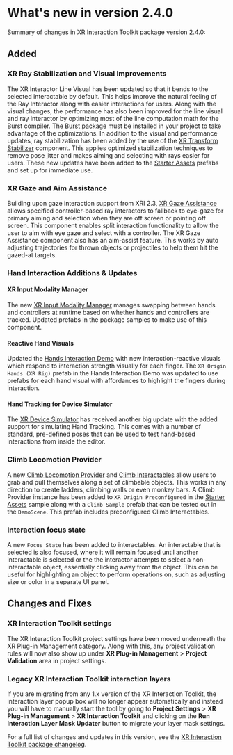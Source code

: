 # What's new in version 2.4.0

Summary of changes in XR Interaction Toolkit package version 2.4.0:

## Added

### XR Ray Stabilization and Visual Improvements

The XR Interactor Line Visual has been updated so that it bends to the selected interactable by default. This helps improve the natural feeling of the Ray Interactor along with easier interactions for users. Along with the visual changes, the performance has also been improved for the line visual and ray interactor by optimizing most of the line computation math for the Burst compiler. The [Burst package](https://docs.unity3d.com/Manual/com.unity.burst.html) must be installed in your project to take advantage of the optimizations. In addition to the visual and performance updates, ray stabilization has been added by the use of the [XR Transform Stabilizer](xr-transform-stabilizer.md) component. This applies optimized stabilization techniques to remove pose jitter and makes aiming and selecting with rays easier for users. These new updates have been added to the [Starter Assets](samples.md#starter-assets) prefabs and set up for immediate use.

### XR Gaze and Aim Assistance

Building upon gaze interaction support from XRI 2.3, [XR Gaze Assistance](xr-gaze-assistance.md) allows specified controller-based ray interactors to fallback to eye-gaze for primary aiming and selection when they are off screen or pointing off screen. This component enables split interaction functionality to allow the user to aim with eye gaze and select with a controller. The XR Gaze Assistance component also has an aim-assist feature. This works by auto adjusting trajectories for thrown objects or projectiles to help them hit the gazed-at targets. 

### Hand Interaction Additions & Updates

#### XR Input Modality Manager

The new [XR Input Modality Manager](xr-input-modality-manager.md) manages swapping between hands and controllers at runtime based on whether hands and controllers are tracked. Updated prefabs in the package samples to make use of this component.

#### Reactive Hand Visuals

Updated the [Hands Interaction Demo](samples.md#hands-interaction-demo) with new interaction-reactive visuals which respond to interaction strength visually for each finger. The `XR Origin Hands (XR Rig)` prefab in the Hands Interaction Demo was updated to use prefabs for each hand visual with affordances to highlight the fingers during interaction.

#### Hand Tracking for Device Simulator

The [XR Device Simulator](xr-device-simulator-overview.md) has received another big update with the added support for simulating Hand Tracking. This comes with a number of standard, pre-defined poses that can be used to test hand-based interactions from inside the editor. 

### Climb Locomotion Provider

A new [Climb Locomotion Provider](climb-provider.md) and [Climb Interactables](climb-interactable.md) allow users to grab and pull themselves along a set of climbable objects. This works in any direction to create ladders, climbing walls or even monkey bars. A Climb Provider instance has been added to `XR Origin Preconfigured` in the [Starter Assets](samples.md#starter-assets) sample along with a `Climb Sample` prefab that can be tested out in the `DemoScene`. This prefab includes preconfigured Climb Interactables.

### Interaction focus state

A new `Focus State` has been added to interactables. An interactable that is selected is also focused, where it will remain focused until another interactable is selected or the the interactor attempts to select a non-interactable object, essentially clicking away from the object. This can be useful for highlighting an object to perform operations on, such as adjusting size or color in a separate UI panel.

## Changes and Fixes

### XR Interaction Toolkit settings

The XR Interaction Toolkit project settings have been moved underneath the XR Plug-in Management category. Along with this, any project validation rules will now also show up under **XR Plug-in Management** &gt; **Project Validation** area in project settings.

### Legacy XR Interaction Toolkit interaction layers

If you are migrating from any 1.x version of the XR Interaction Toolkit, the interaction layer popup box will no longer appear automatically and instead you will have to manually start the tool by going to **Project Settings** &gt; **XR Plug-in Management** &gt; **XR Interaction Toolkit** and clicking on the **Run Interaction Layer Mask Updater** button to migrate your layer mask settings.

For a full list of changes and updates in this version, see the [XR Interaction Toolkit package changelog](../changelog/CHANGELOG.html).
